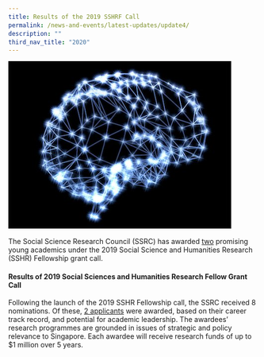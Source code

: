 ```yaml
---
title: Results of the 2019 SSHRF Call
permalink: /news-and-events/latest-updates/update4/
description: ""
third_nav_title: "2020"
---
```

![](/images/updates4.jpg)

The Social Science Research Council (SSRC) has awarded [two](https://www.ssrc.edu.sg/grant-recipients/2019/sshrf2019/) promising young academics under the 2019 Social Science and Humanities Research (SSHR) Fellowship grant call.

#### **Results of 2019 Social Sciences and Humanities Research Fellow Grant Call**
Following the launch of the 2019 SSHR Fellowship call, the SSRC received 8 nominations. Of these, [2 applicants](https://www.ssrc.edu.sg/grant-recipients/2019/sshrf2019/) were awarded, based on their career track record, and potential for academic leadership. The awardees’ research programmes are grounded in issues of strategic and policy relevance to Singapore. Each awardee will receive research funds of up to $1 million over 5 years.